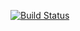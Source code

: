 [![Build Status](https://travis-ci.com/stkubr/MAML.svg?branch=master)](https://travis-ci.com/stkubr/MAML)

